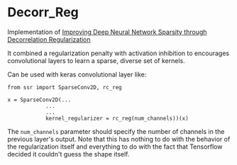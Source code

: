 # Decorr_Reg

Implementation of [Improving Deep Neural Network Sparsity through Decorrelation Regularization](https://www.ijcai.org/proceedings/2018/0453.pdf)

It combined a regularization penalty with activation inhibition to encourages convolutional layers to learn a sparse, diverse set of kernels.

Can be used with keras convolutional layer like:

```
from ssr import SparseConv2D, rc_reg

x = SparseConv2D(...
            ...
            ...
            kernel_regularizer = rc_reg(num_channels))(x)
```

The ```num_channels``` parameter should specify the number of channels in the previous layer's output. Note that this has nothing to do with the behavior of the regularization itself and everything to do with the fact that Tensorflow decided it couldn't guess the shape itself. 
